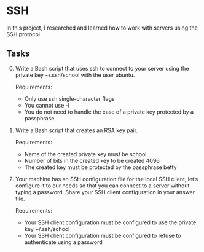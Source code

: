 # SSH
In this project, I researched and learned how to work with servers using the SSH protocol.

## Tasks
0. Write a Bash script that uses ssh to connect to your server using the private key ~/.ssh/school with the user ubuntu.

    Requirements:
    * Only use ssh single-character flags
    * You cannot use -l
    * You do not need to handle the case of a private key protected by a passphrase

1. Write a Bash script that creates an RSA key pair.

    Requirements:
    * Name of the created private key must be school
    * Number of bits in the created key to be created 4096
    * The created key must be protected by the passphrase betty

2. Your machine has an SSH configuration file for the local SSH client, let’s configure it to our needs so that you can connect to a server without typing a password. Share your SSH client configuration in your answer file.

    Requirements:
    * Your SSH client configuration must be configured to use the private key ~/.ssh/school
    * Your SSH client configuration must be configured to refuse to authenticate using a password